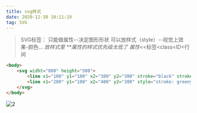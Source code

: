 ```yaml
---
title: svg样式
date: 2020-12-30 10:11:19
tag: SVG
---
```


>SVG标签：
    只能做属性--决定图形形状
    可以放样式（style）--视觉上效果-颜色...
    *放样式里
    **属性的样式优先级太低了
    属性<*<标签<class<ID<行间


```html
<body>
    <svg widht="800" height="500">
        <line x1="100" y1="100" x2="300" y2="300" stroke="black" stroke-width="20"></line>
        <line x1="200" y1="100" x2="400" y2="300" style="stroke: greenyellow; stroke-width: 10"></line>
    </svg>
</body>
```

![2](/assets/html5Img/svgImg/2.png "2")